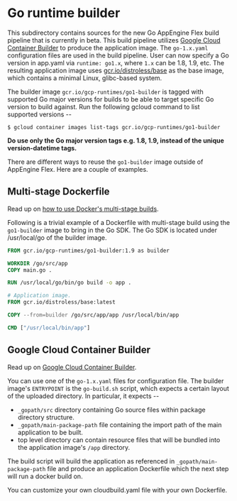 # Go runtime builder

This subdirectory contains sources for the new Go AppEngine Flex build pipeline
that is currently in beta. This build pipeline utilizes [Google Cloud Container
Builder](https://cloud.google.com/container-builder/) to produce the application
image. The `go-1.x.yaml` configuration files are used in the build pipeline.
User can now specify a Go version in app.yaml via `runtime: go1.x`, where `1.x`
can be 1.8, 1.9, etc. The resulting application image uses
[gcr.io/distroless/base](https://github.com/GoogleCloudPlatform/distroless/tree/master/base)
as the base image, which contains a minimal Linux, glibc-based system.

The builder image `gcr.io/gcp-runtimes/go1-builder` is tagged with supported Go
major versions for builds to be able to target specific Go version to build
against. Run the following gcloud command to list supported versions --

```shell
$ gcloud container images list-tags gcr.io/gcp-runtimes/go1-builder
```

**Do use only the Go major version tags e.g. 1.8, 1.9, instead of the unique
version-datetime tags.**

There are different ways to reuse the `go1-builder` image outside of AppEngine
Flex. Here are a couple of examples.

## Multi-stage Dockerfile

Read up on [how to use Docker's multi-stage
builds](https://docs.docker.com/engine/userguide/eng-image/multistage-build/).

Following is a trivial example of a Dockerfile with multi-stage build using the
`go1-builder` image to bring in the Go SDK. The Go SDK is located under
/usr/local/go of the builder image.

```dockerfile
FROM gcr.io/gcp-runtimes/go1-builder:1.9 as builder

WORKDIR /go/src/app
COPY main.go .

RUN /usr/local/go/bin/go build -o app .

# Application image.
FROM gcr.io/distroless/base:latest

COPY --from=builder /go/src/app/app /usr/local/bin/app

CMD ["/usr/local/bin/app"]
```

## Google Cloud Container Builder

Read up on [Google Cloud Container
Builder](https://cloud.google.com/container-builder/docs/).

You can use one of the `go-1.x.yaml` files for configuration file. The builder
image's `ENTRYPOINT` is the `go-build.sh` script, which expects a certain layout
of the uploaded directory. In particular, it expects --

*   `_gopath/src` directory containing Go source files within package directory
    structure.
*   `_gopath/main-package-path` file containing the import path of the main
    application to be built.
*   top level directory can contain resource files that will be bundled into the
    application image's `/app` directory.

The build script will build the application as referenced in
`_gopath/main-package-path` file and produce an application Dockerfile which the
next step will run a docker build on.

You can customize your own cloudbuild.yaml file with your own Dockerfile.
